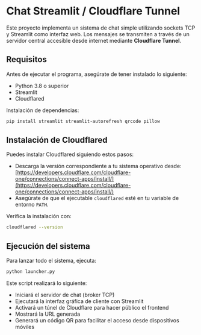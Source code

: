 # Chat Streamlit / Cloudflare Tunnel

Este proyecto implementa un sistema de chat simple utilizando sockets TCP y Streamlit como interfaz web. Los mensajes se transmiten a través de un servidor central accesible desde internet mediante **Cloudflare Tunnel**.

## Requisitos

Antes de ejecutar el programa, asegúrate de tener instalado lo siguiente:

* Python 3.8 o superior
* Streamlit
* Cloudflared

Instalación de dependencias:

```bash
pip install streamlit streamlit-autorefresh qrcode pillow
```

## Instalación de Cloudflared

Puedes instalar Cloudflared siguiendo estos pasos:

* Descarga la versión correspondiente a tu sistema operativo desde:
  [https://developers.cloudflare.com/cloudflare-one/connections/connect-apps/install/](https://developers.cloudflare.com/cloudflare-one/connections/connect-apps/install/)
* Asegúrate de que el ejecutable `cloudflared` esté en tu variable de entorno `PATH`.

Verifica la instalación con:

```bash
cloudflared --version
```

## Ejecución del sistema

Para lanzar todo el sistema, ejecuta:

```bash
python launcher.py
```

Este script realizará lo siguiente:

* Iniciará el servidor de chat (broker TCP)
* Ejecutará la interfaz gráfica de cliente con Streamlit
* Activará un túnel de Cloudflare para hacer público el frontend
* Mostrará la URL generada
* Generará un código QR para facilitar el acceso desde dispositivos móviles


